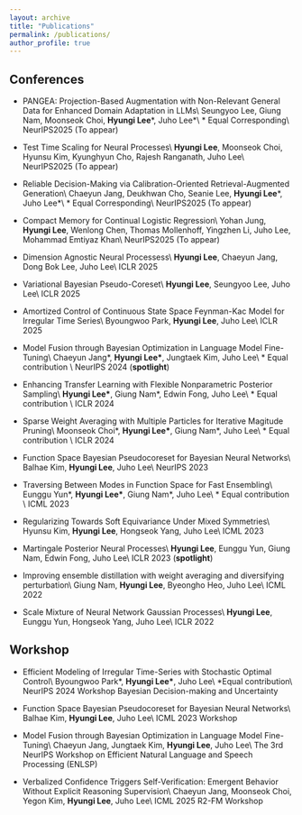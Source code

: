```yaml
---
layout: archive
title: "Publications"
permalink: /publications/
author_profile: true
---
```



## Conferences
- PANGEA: Projection-Based Augmentation with Non-Relevant General Data for Enhanced Domain Adaptation in LLMs\\
Seungyoo Lee, Giung Nam, Moonseok Choi, **Hyungi Lee**\*, Juho Lee\*\\
\* Equal Corresponding\\
NeurIPS2025 (To appear)

- Test Time Scaling for Neural Processes\\
**Hyungi Lee**, Moonseok Choi, Hyunsu Kim, Kyunghyun Cho, Rajesh Ranganath, Juho Lee\\
NeurIPS2025 (To appear)

- Reliable Decision-Making via Calibration-Oriented Retrieval-Augmented Generation\\
Chaeyun Jang, Deukhwan Cho, Seanie Lee, **Hyungi Lee**\*, Juho Lee\*\\
\* Equal Corresponding\\
NeurIPS2025 (To appear)

- Compact Memory for Continual Logistic Regression\\
Yohan Jung, **Hyungi Lee**, Wenlong Chen, Thomas Mollenhoff, Yingzhen Li, Juho Lee, Mohammad Emtiyaz Khan\\
NeurIPS2025 (To appear)

- Dimension Agnostic Neural Processess\\
**Hyungi Lee**, Chaeyun Jang, Dong Bok Lee, Juho Lee\\
ICLR 2025

- Variational Bayesian Pseudo-Coreset\\
**Hyungi Lee**, Seungyoo Lee, Juho Lee\\
ICLR 2025

- Amortized Control of Continuous State Space Feynman-Kac Model for Irregular Time Series\\
Byoungwoo Park, **Hyungi Lee**, Juho Lee\\
ICLR 2025

- Model Fusion through Bayesian Optimization in Language Model Fine-Tuning\\
Chaeyun Jang\*, **Hyungi Lee\***, Jungtaek Kim, Juho Lee\\
\* Equal contribution \\
NeurIPS 2024 (**spotlight**)

- Enhancing Transfer Learning with Flexible Nonparametric Posterior Sampling\\
**Hyungi Lee\***, Giung Nam\*, Edwin Fong, Juho Lee\\
\* Equal contribution \\
ICLR 2024

- Sparse Weight Averaging with Multiple Particles for Iterative Magitude Pruning\\
Moonseok Choi\*, **Hyungi Lee\***, Giung Nam\*, Juho Lee\\
\* Equal contribution \\
ICLR 2024

- Function Space Bayesian Pseudocoreset for Bayesian Neural Networks\\
Balhae Kim, **Hyungi Lee**, Juho Lee\\
NeurIPS 2023

- Traversing Between Modes in Function Space for Fast Ensembling\\
Eunggu Yun\*, **Hyungi Lee\***, Giung Nam\*, Juho Lee\\
\* Equal contribution \\
ICML 2023

- Regularizing Towards Soft Equivariance Under Mixed Symmetries\\
Hyunsu Kim, **Hyungi Lee**, Hongseok Yang, Juho Lee\\
ICML 2023

- Martingale Posterior Neural Processes\\
**Hyungi Lee**, Eunggu Yun, Giung Nam, Edwin Fong, Juho Lee\\
ICLR 2023 (**spotlight**)

- Improving ensemble distillation with weight averaging and diversifying perturbation\\
Giung Nam, **Hyungi Lee**, Byeongho Heo, Juho Lee\\
ICML 2022 

- Scale Mixture of Neural Network Gaussian Processes\\
**Hyungi Lee**, Eunggu Yun, Hongseok Yang, Juho Lee\\
ICLR 2022


## Workshop
- Efficient Modeling of Irregular Time-Series with Stochastic Optimal Control\\
Byoungwoo Park\*, **Hyungi Lee\***, Juho Lee\\
\*Equal contribution\\
NeurIPS 2024 Workshop Bayesian Decision-making and Uncertainty

- Function Space Bayesian Pseudocoreset for Bayesian Neural Networks\\
Balhae Kim, **Hyungi Lee**, Juho Lee\\
ICML 2023 Workshop

- Model Fusion through Bayesian Optimization in Language Model Fine-Tuning\\
Chaeyun Jang, Jungtaek Kim, **Hyungi Lee**, Juho Lee\\
The 3rd NeurIPS Workshop on Efficient Natural Language and Speech Processing (ENLSP)

- Verbalized Confidence Triggers Self-Verification: Emergent Behavior Without Explicit Reasoning Supervision\\
Chaeyun Jang, Moonseok Choi, Yegon Kim, **Hyungi Lee**, Juho Lee\\
ICML 2025 R2-FM Workshop